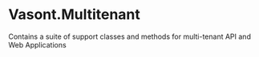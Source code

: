 # Vasont.Multitenant
Contains a suite of support classes and methods for multi-tenant API and Web Applications
